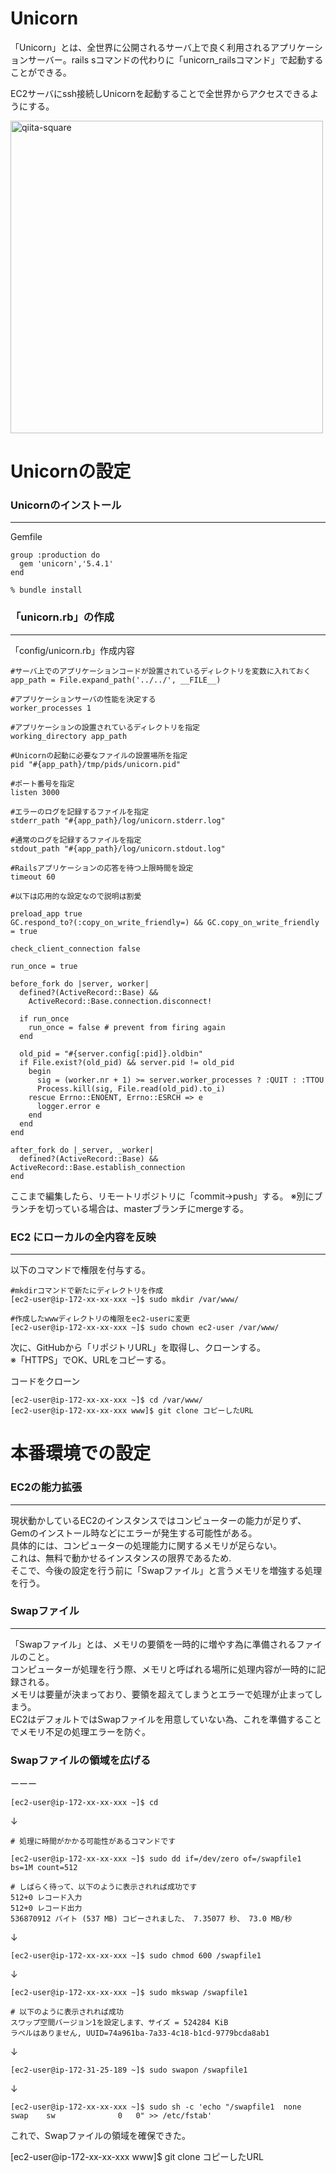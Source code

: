# Unicorn
「Unicorn」とは、全世界に公開されるサーバ上で良く利用されるアプリケーションサーバー。rails sコマンドの代わりに「unicorn_railsコマンド」で起動することができる。  
  
EC2サーバにssh接続しUnicornを起動することで全世界からアクセスできるようにする。  

<img width="500" alt="qiita-square" src="https://i.gyazo.com/f714f9429c268099d33149d9d5b28870.png">  
  
# Unicornの設定
### Unicornのインストール
---
Gemfile
``` 
group :production do
  gem 'unicorn','5.4.1'
end
```
  
```
% bundle install
```
  
### 「unicorn.rb」の作成
---
「config/unicorn.rb」作成内容  
```
#サーバ上でのアプリケーションコードが設置されているディレクトリを変数に入れておく
app_path = File.expand_path('../../', __FILE__)

#アプリケーションサーバの性能を決定する
worker_processes 1

#アプリケーションの設置されているディレクトリを指定
working_directory app_path

#Unicornの起動に必要なファイルの設置場所を指定
pid "#{app_path}/tmp/pids/unicorn.pid"

#ポート番号を指定
listen 3000

#エラーのログを記録するファイルを指定
stderr_path "#{app_path}/log/unicorn.stderr.log"

#通常のログを記録するファイルを指定
stdout_path "#{app_path}/log/unicorn.stdout.log"

#Railsアプリケーションの応答を待つ上限時間を設定
timeout 60

#以下は応用的な設定なので説明は割愛

preload_app true
GC.respond_to?(:copy_on_write_friendly=) && GC.copy_on_write_friendly = true

check_client_connection false

run_once = true

before_fork do |server, worker|
  defined?(ActiveRecord::Base) &&
    ActiveRecord::Base.connection.disconnect!

  if run_once
    run_once = false # prevent from firing again
  end

  old_pid = "#{server.config[:pid]}.oldbin"
  if File.exist?(old_pid) && server.pid != old_pid
    begin
      sig = (worker.nr + 1) >= server.worker_processes ? :QUIT : :TTOU
      Process.kill(sig, File.read(old_pid).to_i)
    rescue Errno::ENOENT, Errno::ESRCH => e
      logger.error e
    end
  end
end

after_fork do |_server, _worker|
  defined?(ActiveRecord::Base) && ActiveRecord::Base.establish_connection
end
```

ここまで編集したら、リモートリポジトリに「commit→push」する。
※別にブランチを切っている場合は、masterブランチにmergeする。

### EC2 にローカルの全内容を反映
---
以下のコマンドで権限を付与する。  
```
#mkdirコマンドで新たにディレクトリを作成
[ec2-user@ip-172-xx-xx-xxx ~]$ sudo mkdir /var/www/

#作成したwwwディレクトリの権限をec2-userに変更
[ec2-user@ip-172-xx-xx-xxx ~]$ sudo chown ec2-user /var/www/
```
次に、GitHubから「リポジトリURL」を取得し、クローンする。  
※「HTTPS」でOK、URLをコピーする。  

コードをクローン
```
[ec2-user@ip-172-xx-xx-xxx ~]$ cd /var/www/
[ec2-user@ip-172-xx-xx-xxx www]$ git clone コピーしたURL
```

# 本番環境での設定
### EC2の能力拡張
---
現状動かしているEC2のインスタンスではコンピューターの能力が足りず、Gemのインストール時などにエラーが発生する可能性がある。  
具体的には、コンピューターの処理能力に関するメモリが足らない。  
これは、無料で動かせるインスタンスの限界であるため.  
そこで、今後の設定を行う前に「Swapファイル」と言うメモリを増強する処理を行う。


### Swapファイル
---
「Swapファイル」とは、メモリの要領を一時的に増やす為に準備されるファイルのこと。  
コンピューターが処理を行う際、メモリと呼ばれる場所に処理内容が一時的に記録される。  
メモリは要量が決まっており、要領を超えてしまうとエラーで処理が止まってしまう。  
EC2はデフォルトではSwapファイルを用意していない為、これを準備することでメモリ不足の処理エラーを防ぐ。  

### Swapファイルの領域を広げる
ーーー
```
[ec2-user@ip-172-xx-xx-xxx ~]$ cd
```
↓
```
# 処理に時間がかかる可能性があるコマンドです

[ec2-user@ip-172-xx-xx-xxx ~]$ sudo dd if=/dev/zero of=/swapfile1 bs=1M count=512

# しばらく待って、以下のように表示されれば成功です
512+0 レコード入力
512+0 レコード出力
536870912 バイト (537 MB) コピーされました、 7.35077 秒、 73.0 MB/秒
```
↓
```
[ec2-user@ip-172-xx-xx-xxx ~]$ sudo chmod 600 /swapfile1
```
↓
```
[ec2-user@ip-172-xx-xx-xxx ~]$ sudo mkswap /swapfile1

# 以下のように表示されれば成功
スワップ空間バージョン1を設定します、サイズ = 524284 KiB
ラベルはありません, UUID=74a961ba-7a33-4c18-b1cd-9779bcda8ab1
```
↓
```
[ec2-user@ip-172-31-25-189 ~]$ sudo swapon /swapfile1
```
↓
```
[ec2-user@ip-172-xx-xx-xxx ~]$ sudo sh -c 'echo "/swapfile1  none        swap    sw              0   0" >> /etc/fstab'
```
これで、Swapファイルの領域を確保できた。


















[ec2-user@ip-172-xx-xx-xxx www]$ git clone コピーしたURL
